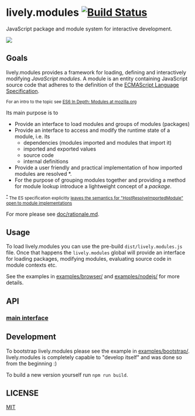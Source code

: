 # lively.modules [![Build Status](https://travis-ci.org/LivelyKernel/lively.modules.svg)](https://travis-ci.org/LivelyKernel/lively.modules)

JavaScript package and module system for interactive development.

![](http://lively-web.org/users/robertkrahn/uploads/Screen_Shot_2016-03-26_at_8.30.54_PM.png)

## Goals

lively.modules provides a framework for loading, defining and interactively
modifying *JavaScript modules*. A module is an entity containing JavaScript
source code that adheres to the definition of the
[ECMAScript Language Specification](https://tc39.github.io/ecma262/#sec-modules).

<small>For an intro to the topic see [ES6 In Depth: Modules at mozilla.org](https://hacks.mozilla.org/2015/08/es6-in-depth-modules/)</small>

Its main purpose is to

- Provide an interface to load modules and groups of modules (packages)
- Provide an interface to access and modify the runtime state of a module, i.e. its
    - dependencies (modules imported and modules that import it)
    - imported and exported values
    - source code
    - internal definitions
- Provide a user friendly and practical implementation of how imported modules
  are resolved <a name="resolve-module-note">*</a>.
- For the purpose of grouping modules together and providing a method for
  module lookup introduce a lightweight concept of a *package*.


<small><sup>[*](#resolve-module-note)</sup> The ES specification explicitly
[leaves the semantics for "HostResolveImportedModule" open to module
implementations](https://tc39.github.io/ecma262/#sec-hostresolveimportedmodule)</small>

For more please see [doc/rationale.md](doc/rationale.md).


## Usage

To load lively.modules you can use the pre-build `dist/lively.modules.js` file.
Once that happens the `lively.modules` global will provide an interface for
loading packages, modifying modules, evaluating source code in module contexts
etc.

See the examples in [examples/browser/](examples/browser/) and
[examples/nodejs/](examples/nodejs/) for more details.

## API

<!---DOC_GENERATED_START--->
### [main interface](doc/index.md)




<!---DOC_GENERATED_END--->

## Development

To bootstrap lively.modules please see the example in
[examples/bootstrap/](examples/bootstrap/). lively.modules is completely
capable to "develop itself" and was done so from the beginning :)

To build a new version yourself run `npm run build`.

## LICENSE

[MIT](LICENSE)
